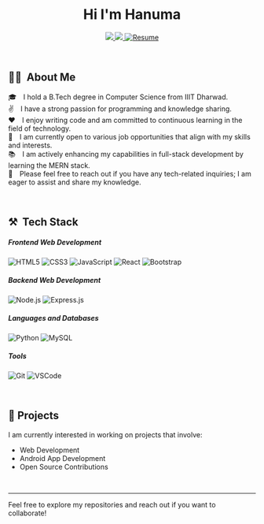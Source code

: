 <p align="center">
<h1 align="center">Hi I'm Hanuma</h1>
</p>

<p align="center">
<a href="https://www.linkedin.com/in/HanumaAllu/"><img src="https://img.shields.io/badge/LinkedIn-0077B5?style=for-the-badge&logo=linkedin&logoColor=white"/> </a>
<a href="mailto:6hanuma@gmail.com"><img src="https://img.shields.io/badge/Gmail-D14836?style=for-the-badge&logo=gmail&logoColor=white"/> </a>
<a href="https://drive.google.com/file/d/1wiGo3aGLZktHIFtwot9EW_jbKibHU1wK/view?usp=sharing"><img src="https://img.shields.io/badge/Resume-brightgreen?style=for-the-badge" alt="Resume"> </a>
</p>
<br/>

## **👨‍💻 &nbsp;About Me**
<p>
  🎓&emsp;I hold a B.Tech degree in Computer Science from IIIT Dharwad.<br/>
  ✌️&emsp;I have a strong passion for programming and knowledge sharing.<br/>
  ❤️&emsp;I enjoy writing code and am committed to continuous learning in the field of technology.<br/>
  💼&emsp;I am currently open to various job opportunities that align with my skills and interests.<br/>
  📚&emsp;I am actively enhancing my capabilities in full-stack development by learning the MERN stack.<br/>
  💬&emsp;Please feel free to reach out if you have any tech-related inquiries; I am eager to assist and share my knowledge.
</p>
<br/>



## **⚒️ &nbsp;Tech Stack**

##### Frontend Web Development
![HTML5](https://img.shields.io/badge/HTML5-E34F26?style=for-the-badge&logo=html5&logoColor=white)
![CSS3](https://img.shields.io/badge/CSS3-1572B6?style=for-the-badge&logo=css3&logoColor=white)
![JavaScript](https://img.shields.io/badge/Javascript-F0DB4F?style=for-the-badge&labelColor=black&logo=javascript&logoColor=F0DB4F)
![React](https://img.shields.io/badge/React-61DAFB?style=for-the-badge&logo=react&logoColor=white)
![Bootstrap](https://img.shields.io/badge/Bootstrap-563D7C?style=for-the-badge&logo=bootstrap&logoColor=white)

##### Backend Web Development
![Node.js](https://img.shields.io/badge/Node.js-3C873A?style=for-the-badge&logo=node.js&logoColor=white)
![Express.js](https://img.shields.io/badge/Express.js-000000?style=for-the-badge&logo=express&logoColor=white)

##### Languages and Databases
![Python](https://img.shields.io/badge/Python-3776AB?style=for-the-badge&logo=python&logoColor=white)
![MySQL](https://img.shields.io/badge/MySQL-00758F?style=for-the-badge&logo=mysql&logoColor=white)

##### Tools
![Git](https://img.shields.io/badge/Git-F05032?style=for-the-badge&logo=git&logoColor=white)
![VSCode](https://img.shields.io/badge/VSCode-007ACC?style=for-the-badge&logo=visual-studio-code&logoColor=white)

<br/>

## 💼 Projects

I am currently interested in working on projects that involve:

- Web Development
- Android App Development
- Open Source Contributions
<br/>

---

Feel free to explore my repositories and reach out if you want to collaborate!
